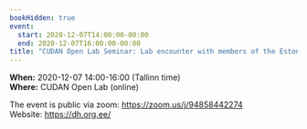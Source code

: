 ```yaml
---
bookHidden: true
event:
  start: 2020-12-07T14:00:00-00:00
  end: 2020-12-07T16:00:00-00:00
title: "CUDAN Open Lab Seminar: Lab encounter with members of the Estonian Society for Digital Humanities."
---
```


**When:** 2020-12-07 14:00-16:00 (Tallinn time)  
**Where:** CUDAN Open Lab (online) 

The event is public via zoom: https://zoom.us/j/94858442274  
Website: https://dh.org.ee/  
